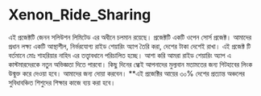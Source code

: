 # Xenon_Ride_Sharing
এই প্রজেক্টটি জেনন সলিউশন লিমিটেড এর অধীনে চলমান রয়েছে। প্রজেক্টটি একটি ওপেন সোর্স প্রজেক্ট।
আমাদের প্রধান লক্ষ্য একটি আস্থাশীল, নির্ভরযোগ্য রাইড শেয়ারিং অ্যাপ তৈরি করা, দেশের টাকা দেশেই রাখা।
এই প্রজেক্ট টি বর্তমানে মোঃ শাহরিয়ার নাহিদ এর তত্ত্বাবধানে পরিচালিত হচ্ছে। 
আশা করি আমরা রাইড শেয়ারিং অ্যাপ এ কাস্টমারদেরকে নতুন অভিজ্ঞতা দিতে পারবো। 
কিছু দিনের ম্ধ্যেই আপনাদের মুল্যবান মতামতের জন্য গিটহাবের লিংক উন্মুক্ত করে দেওয়া হবে। আমাদের জন্য দোয়া করবেন।
**এই প্রজেক্টির আয়ের ৩০% দেশের প্রত্যান্ত অঞ্চলের সুবিধাবঞ্চিত শিশুদের শিক্ষার কাজে ব্যয় করা হবে।
